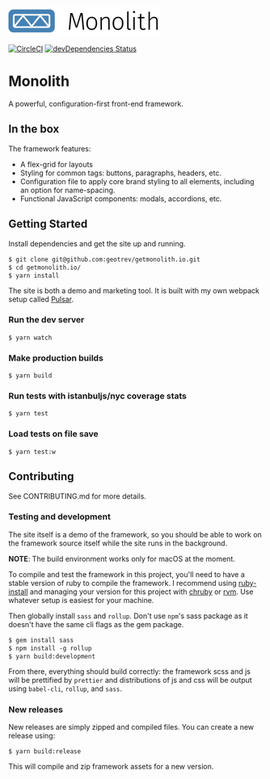 ![Monolith](src/assets/images/github-logo.png?raw=true)

[![CircleCI](https://circleci.com/gh/geotrev/getmonolith.io/tree/master.svg?style=svg)](https://circleci.com/gh/geotrev/monolith-site/tree/master) [![devDependencies Status](https://david-dm.org/geotrev/getmonolith.io/dev-status.svg)](https://david-dm.org/geotrev/getmonolith.io?type=dev)

# Monolith

A powerful, configuration-first front-end framework.

## In the box

The framework features:

* A flex-grid for layouts
* Styling for common tags: buttons, paragraphs, headers, etc.
* Configuration file to apply core brand styling to all elements, including an option for name-spacing.
* Functional JavaScript components: modals, accordions, etc.

## Getting Started

Install dependencies and get the site up and running.

```shell
$ git clone git@github.com:geotrev/getmonolith.io.git
$ cd getmonolith.io/
$ yarn install
```

The site is both a demo and marketing tool. It is built with my own webpack setup called [Pulsar](https://github.com/geotrev/pulsar).

### Run the dev server

```shell
$ yarn watch
```

### Make production builds

```shell
$ yarn build
```

### Run tests with istanbuljs/nyc coverage stats

```shell
$ yarn test
```

### Load tests on file save

```shell
$ yarn test:w
```

## Contributing

See CONTRIBUTING.md for more details.

### Testing and development

The site itself is a demo of the framework, so you should be able to work on the framework source itself while the site runs in the background.

**NOTE**: The build environment works only for macOS at the moment.

To compile and test the framework in this project, you'll need to have a stable version of ruby to compile the framework. I recommend using [ruby-install](https://www.ruby-lang.org/en/documentation/installation/#ruby-install) and managing your version for this project with [chruby](https://www.ruby-lang.org/en/documentation/installation/#chruby) or [rvm](https://www.ruby-lang.org/en/documentation/installation/#rvm). Use whatever setup is easiest for your machine.

Then globally install `sass` and `rollup`. Don't use `npm`'s sass package as it doesn't have the same cli flags as the gem package.

```shell
$ gem install sass
$ npm install -g rollup
$ yarn build:development
```

From there, everything should build correctly: the framework scss and js will be prettified by `prettier` and distributions of js and css will be output using `babel-cli`, `rollup`, and `sass`.

### New releases

New releases are simply zipped and compiled files. You can create a new release using:

```shell
$ yarn build:release
```

This will compile and zip framework assets for a new version.
